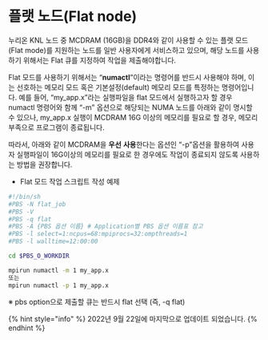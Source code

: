 # 플랫 노드(Flat node)

누리온 KNL 노드 중 MCDRAM (16GB)을 DDR4와 같이 사용할 수 있는 플랫 모드 (Flat mode)를 지원하는 노드를 일반 사용자에게 서비스하고 있으며, 해당 노드를 사용하기 위해서는 Flat 큐를 지정하여 작업을 제출해야합니다.

Flat 모드를 사용하기 위해서는 “**numactl**”이라는 명령어를 반드시 사용해야 하며, 이는 선호하는 메모리 모드 혹은 기본설정(default) 메모리 모드를 특정하는 명령어입니다. 예를 들어, “my\_app.x”라는 실행파일을 flat 모드에서 실행하고자 할 경우 numactl 명령어와 함께 “-m” 옵션으로 해당되는 NUMA 노드를 아래와 같이 명시할 수 있으나, my\_app.x 실행이 MCDRAM 16G 이상의 메모리를 필요로 할 경우, 메모리 부족으로 프로그램이 종료됩니다.&#x20;

따라서, 아래와 같이 MCDRAM을 **우선** **사용**한다는 옵션인 “-p”옵션을 활용하여 사용자 실행파일이 16G이상의 메모리를 필요로 한 경우에도 작업이 종료되지 않도록 사용하는 방법을 권장합니다.



* Flat 모드 작업 스크립트 작성 예제

```bash
#!/bin/sh
#PBS -N flat_job
#PBS -V
#PBS -q flat
#PBS -A {PBS 옵션 이름} # Application별 PBS 옵션 이름표 참고 
#PBS -l select=1:ncpus=68:mpiprocs=32:ompthreads=1
#PBS -l walltime=12:00:00

cd $PBS_O_WORKDIR

mpirun numactl -m 1 my_app.x
또는
mpirun numactl -p 1 my_app.x
```

※ pbs option으로 제출할 큐는 반드시 flat 선택 (즉, -q flat)

{% hint style="info" %}
2022년 9월 22일에 마지막으로 업데이트 되었습니다.
{% endhint %}
